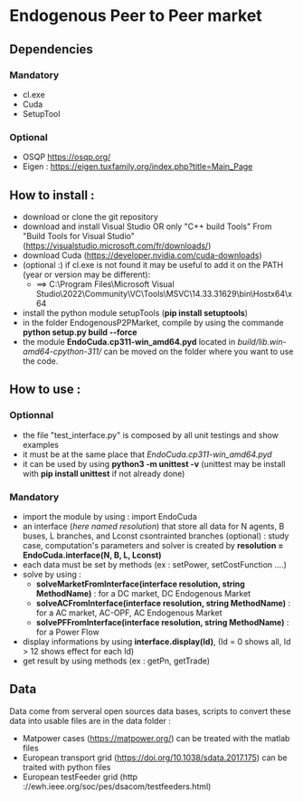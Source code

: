 # Endogenous Peer to Peer market 

## Dependencies
### Mandatory
- cl.exe
- Cuda
- SetupTool

### Optional 
- OSQP https://osqp.org/ 
- Eigen : https://eigen.tuxfamily.org/index.php?title=Main_Page

## How to install :
- download or clone the git repository
- download and install Visual Studio OR only "C++ build Tools" From "Build Tools for Visual Studio" (https://visualstudio.microsoft.com/fr/downloads/)
- download Cuda (https://developer.nvidia.com/cuda-downloads)
- (optional :) if cl.exe is not found it may be useful to add it on the PATH (year or version may be different):
    - ==> C:\Program Files\Microsoft Visual Studio\2022\Community\VC\Tools\MSVC\14.33.31629\bin\Hostx64\x64
- install the python module setupTools (**pip install setuptools**)
- in the folder EndogenousP2PMarket, compile by using the commande **python setup.py build --force**
- the module **EndoCuda.cp311-win_amd64.pyd** located in *build/lib.win-amd64-cpython-311/* can be moved on the folder where you want to use the code. 

## How to use :
### Optionnal
- the file "test_interface.py" is composed by all unit testings and show examples
- it must be at the same place that *EndoCuda.cp311-win_amd64.pyd*
- it can be used by using **python3 -m unittest -v** (unittest may be install with **pip install unittest** if not already done)

### Mandatory
- import the module by using : import EndoCuda
- an interface (*here named resolution*) that store all data for N agents, B buses, L branches, and Lconst csontrainted branches (optional) : study case, computation's parameters and solver is created by **resolution = EndoCuda.interface(N, B, L, Lconst)**
- each data must be set by methods (ex : setPower, setCostFunction ....)
- solve by using :
    - **solveMarketFromInterface(interface resolution, string MethodName)** : for a DC market, DC Endogenous Market
    - **solveACFromInterface(interface resolution, string MethodName)** : for a AC market, AC-OPF, AC Endogenous Market
    - **solvePFFromInterface(interface resolution, string MethodName)** : for a Power Flow
- display informations by using **interface.display(Id)**, (Id = 0 shows all, Id > 12 shows effect for each Id)
- get result by using methods (ex : getPn, getTrade)

## Data 
Data come from serveral open sources data bases, scripts to convert these data into usable files are in the data folder :
- Matpower cases (https://matpower.org/) can be treated with the matlab files
- European transport grid (https://doi.org/10.1038/sdata.2017.175) can be traited with python files
- European testFeeder grid (http ://ewh.ieee.org/soc/pes/dsacom/testfeeders.html)




